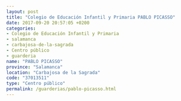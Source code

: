 ```yaml
---
layout: post
title: "Colegio de Educación Infantil y Primaria PABLO PICASSO"
date: 2017-09-20 20:57:05 +0200
categories:
- Colegio de Educación Infantil y Primaria
- salamanca
- carbajosa-de-la-sagrada
- Centro público
- guarderia
name: "PABLO PICASSO"
province: "Salamanca"
location: "Carbajosa de la Sagrada"
code: "37013511"
type: "Centro público"
permalink: /guarderias/pablo-picasso.html
---
```

